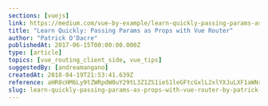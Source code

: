 ```yaml
---
sections: [vuejs]
link: https://medium.com/vue-by-example/learn-quickly-passing-params-as-props-with-vue-router-f4905735b747
title: "Learn Quickly: Passing Params as Props with Vue Router"
author: "Patrick O'Dacre"
publishedAt: 2017-06-15T00:00:00.000Z
type: [article]
topics: [vue_routing_client_side, vue_tips]
suggestedBy: [andreamangano]
createdAt: 2018-04-19T21:53:41.639Z
reference: aHR0cHM6Ly9tZWRpdW0uY29tL3Z1ZS1ieS1leGFtcGxlL2xlYXJuLXF1aWNrbHktcGFzc2luZy1wYXJhbXMtYXMtcHJvcHMtd2l0aC12dWUtcm91dGVyLWY0OTA1NzM1Yjc0Nw
slug: learn-quickly-passing-params-as-props-with-vue-router-by-patrick-odacre
---
```

